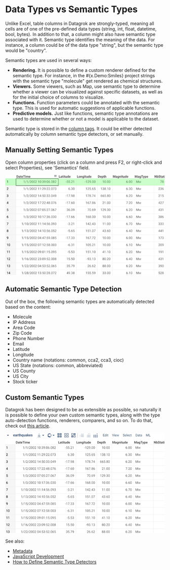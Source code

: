 <!-- TITLE: Semantic Types -->
<!-- SUBTITLE: -->

# Data Types vs Semantic Types

Unlike Excel, table columns in Datagrok are strongly-typed, meaning all cells are of 
one of the pre-defined data types (string, int, float, datetime, bool, bytes). In addition to that, 
a column might also have semantic type associated with it. Semantic type identifies
the meaning of the data. For instance, a column could be of the data type "string", but
the semantic type would be "country".

Semantic types are used in several ways:
* **Rendering.** It is possible to define a custom renderer defined for the semantic type.
  For instance, in the #{x.Demo:Smiles} project strings with the semantic type "molecule" get rendered as 
  chemical structures.
* **Viewers.** Some viewers, such as Map, use semantic type to determine whether a viewer
  can be visualized against specific datasets, as well as for the initial choice of columns
  to visualize.
* **Functions.** Function parameters could be annotated with the semantic type. This is 
  used for automatic suggestions of applicable functions.
* **Predictive models.** Just like functions, semantic type annotations are used to determine
  whether or not a model is applicable to the dataset.  

Semantic type is stored in the [column tags](tags.md#semantic-type). It could be either detected automatically
by column semantic type detectors, or set manually.
               
## Manually Setting Semantic Types

Open column properties (click on a column and press F2, or right-click and select Properties), 
see 'Semantics' field.

![](semantic-properties.gif "Column Properties")

## Automatic Semantic Type Detection

Out of the box, the following semantic types are automatically detected based on the content:

* Molecule
* IP Address
* Area Code
* Zip Code
* Phone Number
* Email
* Latitude
* Longitude
* Country name (notations: common, cca2, cca3, cioc)
* US State (notations: common, abbreviated)
* US County
* US City
* Stock ticker

## Custom Semantic Types

Datagrok has been designed to be as extensible as possible, so naturally it is possible
to define your own custom semantic types, along with the type auto-detection functions,
renderers, comparers, and so on. To do that, check out [this article](../develop/how-to/semantic-type-detector.md).

![](../develop/how-to/semantic-type-detectors.gif "Custom Semantic Type Magnitude")

See also:
  * [Metadata](metadata.md)
  * [JavaScript Development](../develop/develop.md)
  * [How to Define Semantic Type Detectors](../develop/how-to/semantic-type-detector.md)
